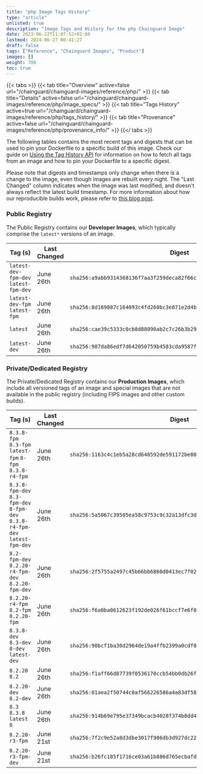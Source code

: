 ```yaml
---
title: "php Image Tags History"
type: "article"
unlisted: true
description: "Image Tags and History for the php Chainguard Image"
date: 2023-06-22T11:07:52+02:00
lastmod: 2024-06-27 00:41:27
draft: false
tags: ["Reference", "Chainguard Images", "Product"]
images: []
weight: 700
toc: true
---
```


{{< tabs >}}
{{< tab title="Overview" active=false url="/chainguard/chainguard-images/reference/php/" >}}
{{< tab title="Details" active=false url="/chainguard/chainguard-images/reference/php/image_specs/" >}}
{{< tab title="Tags History" active=true url="/chainguard/chainguard-images/reference/php/tags_history/" >}}
{{< tab title="Provenance" active=false url="/chainguard/chainguard-images/reference/php/provenance_info/" >}}
{{</ tabs >}}

The following tables contains the most recent tags and digests that can be used to pin your Dockerfile to a specific build of this image. Check our guide on [Using the Tag History API](/chainguard/chainguard-images/using-the-tag-history-api/) for information on how to fetch all tags from an image and how to pin your Dockerfile to a specific digest.

Please note that digests and timestamps only change when there is a change to the image, even though images are rebuilt every night. The "Last Changed" column indicates when the image was last modified, and doesn't always reflect the latest build timestamp. For more information about how our reproducible builds work, please refer to [this blog post](https://www.chainguard.dev/unchained/reproducing-chainguards-reproducible-image-builds).

### Public Registry
The Public Registry contains our **Developer Images**, which typically comprise the `latest*` versions of an image.

| Tag (s)                                | Last Changed | Digest                                                                    |
|----------------------------------------|--------------|---------------------------------------------------------------------------|
|  `latest-dev-fpm-dev` `latest-fpm-dev` | June 26th    | `sha256:a9abb9314368136f7aa3f259deca82f66c32b528eada4e8f4bc6e675b727af07` |
|  `latest-dev-fpm` `latest-fpm`         | June 26th    | `sha256:8d169087c164093c4fd260bc3e871e2d4b82c7e42fdba481d8caaac762f04d9f` |
|  `latest`                              | June 26th    | `sha256:cae39c5333c0cb8d88090ab2c7c26b3b292960858be68afe15e2cadaa93e7ad7` |
|  `latest-dev`                          | June 26th    | `sha256:987da86edf7d642050759b4583cda9587ff24365422e1ffc7e68218cc5ae77ce` |


### Private/Dedicated Registry
The Private/Dedicated Registry contains our **Production Images**, which include all versioned tags of an image and special images that are not available in the public registry (including FIPS images and other custom builds).

| Tag (s)                                                                        | Last Changed | Digest                                                                    |
|--------------------------------------------------------------------------------|--------------|---------------------------------------------------------------------------|
|  `8.3.8-fpm` `8.3-fpm` `latest-fpm` `8-fpm` `8.3.8-r4-fpm`                     | June 26th    | `sha256:1163c4c1eb5a28cd648592de591172be80ad379320c4166f1f0b8c4cbdc99274` |
|  `8.3.8-fpm-dev` `8.3-fpm-dev` `8-fpm-dev` `8.3.8-r4-fpm-dev` `latest-fpm-dev` | June 26th    | `sha256:5a5067c39505ea58c9753c9c32a13dfc3ddd08cb56da5febe731f4553052c290` |
|  `8.2-fpm-dev` `8.2.20-r4-fpm-dev` `8.2.20-fpm-dev`                            | June 26th    | `sha256:2f5755a2497c45b66bb6860d0413ec7f022da2dbb79709e74a62ccca01def299` |
|  `8.2.20-r4-fpm` `8.2-fpm` `8.2.20-fpm`                                        | June 26th    | `sha256:f6a0ba0612623f192de026f61bccf7e6f0a788fcbf27e495710efe89d9ba61b3` |
|  `8.3.8-dev` `8.3-dev` `8-dev` `latest-dev`                                    | June 26th    | `sha256:90bcf1ba30d2964de19a4ffb2399a0cdf08d3c90e2ca6cf462a5a9b536930921` |
|  `8.2.20` `8.2`                                                                | June 26th    | `sha256:f1aff66d87739f0536170ccb54bb0db26f45162eb6d96ef56cd5dcacaa36f201` |
|  `8.2.20-dev` `8.2-dev`                                                        | June 26th    | `sha256:01aea2f50744c0af566226586a4a83df58f487dff339ff7c6e3808693e638465` |
|  `8.3` `8.3.8` `latest` `8`                                                    | June 26th    | `sha256:914b69e795e37349bcacb4028f374b8dd4b9b4167a8c96bdda9a99df86f3ed74` |
|  `8.2.20-r3-fpm`                                                               | June 21st    | `sha256:7f2c9e52a8d3dbe3017f906db3d927dc2241f257bce722d137857ed79dea1122` |
|  `8.2.20-r3-fpm-dev`                                                           | June 21st    | `sha256:b26fc185f1716ce03a61b886d765ecbafdda79b5ef3a73691d7bcc8f08fafe40` |


